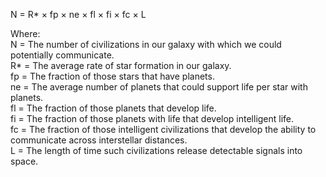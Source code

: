 N = R* × fp × ne × fl × fi × fc × L

Where:\
N = The number of civilizations in our galaxy with which we could potentially communicate.\
R* = The average rate of star formation in our galaxy.\
fp = The fraction of those stars that have planets.\
ne = The average number of planets that could support life per star with planets.\
fl = The fraction of those planets that develop life.\
fi = The fraction of those planets with life that develop intelligent life.\
fc = The fraction of those intelligent civilizations that develop the ability to communicate across interstellar distances.\
L = The length of time such civilizations release detectable signals into space.
